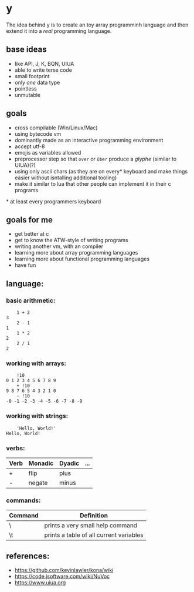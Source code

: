 # y

The idea behind y is to create an toy array programminh language and then extend it into a _real_ programming language.

## base ideas

- like APl, J, K, BQN, UIUA
- able to write terse code
- small footprint
- only _one_ data type
- pointless
- unmutable

## goals

- cross compilable (Win/Linux/Mac)
- using bytecode vm
- dominantly made as an interactive programming environment
- accept utf-8
- emojis as variables allowed
- preprocessor step so that `over` or `über` produce a _glyphe_ (similar to UIUA)(?)
- using only ascii chars (as they are on every\* keyboard and make things easier without isntalling additional tooling)
- make it similar to lua that other people can implement it in their c programs

\* at least every programmers keyboard

## goals for me

- get better at c
- get to know the ATW-style of writing programs
- writing another vm, with an compiler
- learning more about array programming languages
- learning more about functional programming languages
- have fun

## language:

### basic arithmetic:

```
    1 + 2
3
    2 - 1
1
    1 * 2
2
    2 / 1
2
```

### working with arrays:

```
    !10
0 1 2 3 4 5 6 7 8 9
    + !10
9 8 7 6 5 4 3 2 1 0
    - !10
-0 -1 -2 -3 -4 -5 -6 -7 -8 -9
```

### working with strings:

```
    'Hello, World!'
Hello, World!
```

### verbs:

| Verb | Monadic | Dyadic | ... |
| ---- | ------- | ------ | --- |
| +    | flip    | plus   |     |
| -    | negate  | minus  |     |

### commands:

| Command | Definition                              |
| ------- | --------------------------------------- |
| \       | prints a very small help command        |
| \t      | prints a table of all current variables |

## references:

- https://github.com/kevinlawler/kona/wiki
- https://code.jsoftware.com/wiki/NuVoc
- https://www.uiua.org

